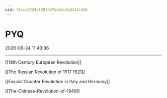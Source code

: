 ```yaml
---
uid: f51cc6724df394427dda1c4b3112c2d6
---
```


# PYQ
2020-06-24 11:43:36
            
---

[[19th Century European Revolution]]

[[The Russian Revolution of 1917 1921]]

[[Fascist Counter Revolution in Italy and Germany]]

[[The-Chinese-Revolution-of-1949]]


